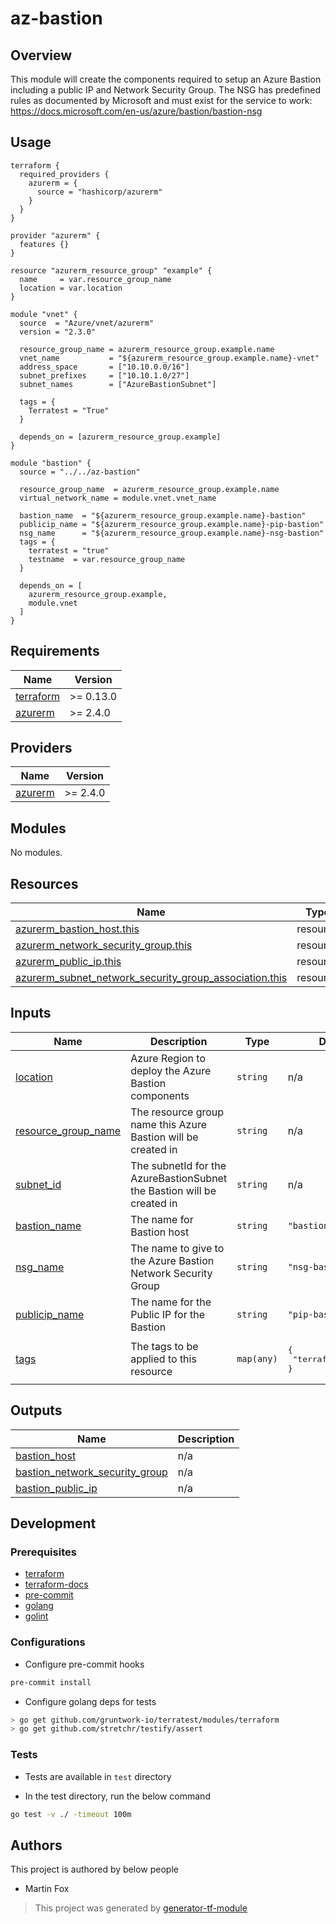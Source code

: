 # az-bastion

## Overview

This module will create the components required to setup an Azure Bastion including a public IP and Network Security Group.
The NSG has predefined rules as documented by Microsoft and must exist for the service to work: https://docs.microsoft.com/en-us/azure/bastion/bastion-nsg

## Usage

```hcl
terraform {
  required_providers {
    azurerm = {
      source = "hashicorp/azurerm"
    }
  }
}

provider "azurerm" {
  features {}
}

resource "azurerm_resource_group" "example" {
  name     = var.resource_group_name
  location = var.location
}

module "vnet" {
  source  = "Azure/vnet/azurerm"
  version = "2.3.0"

  resource_group_name = azurerm_resource_group.example.name
  vnet_name           = "${azurerm_resource_group.example.name}-vnet"
  address_space       = ["10.10.0.0/16"]
  subnet_prefixes     = ["10.10.1.0/27"]
  subnet_names        = ["AzureBastionSubnet"]

  tags = {
    Terratest = "True"
  }

  depends_on = [azurerm_resource_group.example]
}

module "bastion" {
  source = "../../az-bastion"

  resource_group_name  = azurerm_resource_group.example.name
  virtual_network_name = module.vnet.vnet_name

  bastion_name  = "${azurerm_resource_group.example.name}-bastion"
  publicip_name = "${azurerm_resource_group.example.name}-pip-bastion"
  nsg_name      = "${azurerm_resource_group.example.name}-nsg-bastion"
  tags = {
    terratest = "true"
    testname  = var.resource_group_name
  }

  depends_on = [
    azurerm_resource_group.example,
    module.vnet
  ]
}
```

<!-- BEGINNING OF PRE-COMMIT-TERRAFORM DOCS HOOK -->
## Requirements

| Name | Version |
|------|---------|
| <a name="requirement_terraform"></a> [terraform](#requirement\_terraform) | >= 0.13.0 |
| <a name="requirement_azurerm"></a> [azurerm](#requirement\_azurerm) | >= 2.4.0 |

## Providers

| Name | Version |
|------|---------|
| <a name="provider_azurerm"></a> [azurerm](#provider\_azurerm) | >= 2.4.0 |

## Modules

No modules.

## Resources

| Name | Type |
|------|------|
| [azurerm_bastion_host.this](https://registry.terraform.io/providers/hashicorp/azurerm/latest/docs/resources/bastion_host) | resource |
| [azurerm_network_security_group.this](https://registry.terraform.io/providers/hashicorp/azurerm/latest/docs/resources/network_security_group) | resource |
| [azurerm_public_ip.this](https://registry.terraform.io/providers/hashicorp/azurerm/latest/docs/resources/public_ip) | resource |
| [azurerm_subnet_network_security_group_association.this](https://registry.terraform.io/providers/hashicorp/azurerm/latest/docs/resources/subnet_network_security_group_association) | resource |

## Inputs

| Name | Description | Type | Default | Required |
|------|-------------|------|---------|:--------:|
| <a name="input_location"></a> [location](#input\_location) | Azure Region to deploy the Azure Bastion components | `string` | n/a | yes |
| <a name="input_resource_group_name"></a> [resource\_group\_name](#input\_resource\_group\_name) | The resource group name this Azure Bastion will be created in | `string` | n/a | yes |
| <a name="input_subnet_id"></a> [subnet\_id](#input\_subnet\_id) | The subnetId for the AzureBastionSubnet the Bastion will be created in | `string` | n/a | yes |
| <a name="input_bastion_name"></a> [bastion\_name](#input\_bastion\_name) | The name for Bastion host | `string` | `"bastion-001"` | no |
| <a name="input_nsg_name"></a> [nsg\_name](#input\_nsg\_name) | The name to give to the Azure Bastion Network Security Group | `string` | `"nsg-bastion-001"` | no |
| <a name="input_publicip_name"></a> [publicip\_name](#input\_publicip\_name) | The name for the Public IP for the Bastion | `string` | `"pip-bastion-001"` | no |
| <a name="input_tags"></a> [tags](#input\_tags) | The tags to be applied to this resource | `map(any)` | <pre>{<br>  "terraform": "true"<br>}</pre> | no |

## Outputs

| Name | Description |
|------|-------------|
| <a name="output_bastion_host"></a> [bastion\_host](#output\_bastion\_host) | n/a |
| <a name="output_bastion_network_security_group"></a> [bastion\_network\_security\_group](#output\_bastion\_network\_security\_group) | n/a |
| <a name="output_bastion_public_ip"></a> [bastion\_public\_ip](#output\_bastion\_public\_ip) | n/a |
<!-- END OF PRE-COMMIT-TERRAFORM DOCS HOOK -->

## Development

### Prerequisites

- [terraform](https://learn.hashicorp.com/terraform/getting-started/install#installing-terraform)
- [terraform-docs](https://github.com/segmentio/terraform-docs)
- [pre-commit](https://pre-commit.com/#install)
- [golang](https://golang.org/doc/install#install)
- [golint](https://github.com/golang/lint#installation)

### Configurations

- Configure pre-commit hooks
```sh
pre-commit install
```


- Configure golang deps for tests
```sh
> go get github.com/gruntwork-io/terratest/modules/terraform
> go get github.com/stretchr/testify/assert
```



### Tests

- Tests are available in `test` directory

- In the test directory, run the below command
```sh
go test -v ./ -timeout 100m
```



## Authors

This project is authored by below people

- Martin Fox

> This project was generated by [generator-tf-module](https://github.com/sudokar/generator-tf-module)
